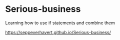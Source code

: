 # Serious-business
Learning how to use if statements and combine them

https://seppeverhavert.github.io/Serious-business/